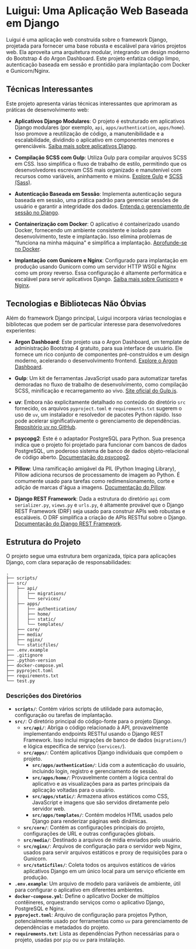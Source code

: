 # Luigui: Uma Aplicação Web Baseada em Django

Luigui é uma aplicação web construída sobre o framework Django, projetada para fornecer uma base robusta e escalável para vários projetos web. Ela aproveita uma arquitetura modular, integrando um design moderno do Bootstrap 4 do Argon Dashboard. Este projeto enfatiza código limpo, autenticação baseada em sessão e prontidão para implantação com Docker e Gunicorn/Nginx.




## Técnicas Interessantes

Este projeto apresenta várias técnicas interessantes que aprimoram as práticas de desenvolvimento web:

*   **Aplicativos Django Modulares**: O projeto é estruturado em aplicativos Django modulares (por exemplo, `api`, `apps/authentication`, `apps/home`). Isso promove a reutilização de código, a manutenibilidade e a escalabilidade, dividindo o aplicativo em componentes menores e gerenciáveis. [Saiba mais sobre aplicativos Django](https://docs.djangoproject.com/en/stable/intro/tutorial01/#creating-polls-app).

*   **Compilação SCSS com Gulp**: Utiliza Gulp para compilar arquivos SCSS em CSS. Isso simplifica o fluxo de trabalho de estilo, permitindo que os desenvolvedores escrevam CSS mais organizado e manutenível com recursos como variáveis, aninhamento e mixins. [Explore Gulp](https://gulpjs.com/) e [SCSS (Sass)](https://sass-lang.com/documentation/scss).

*   **Autenticação Baseada em Sessão**: Implementa autenticação segura baseada em sessão, uma prática padrão para gerenciar sessões de usuário e garantir a integridade dos dados. [Entenda o gerenciamento de sessão no Django](https://docs.djangoproject.com/en/stable/topics/auth/default/#session-authentication).

*   **Containerização com Docker**: O aplicativo é containerizado usando Docker, fornecendo um ambiente consistente e isolado para desenvolvimento, teste e implantação. Isso elimina problemas de "funciona na minha máquina" e simplifica a implantação. [Aprofunde-se no Docker](https://docs.docker.com/get-started/).

*   **Implantação com Gunicorn e Nginx**: Configurado para implantação em produção usando Gunicorn como um servidor HTTP WSGI e Nginx como um proxy reverso. Essa configuração é altamente performática e escalável para servir aplicativos Django. [Saiba mais sobre Gunicorn](https://gunicorn.org/) e [Nginx](https://nginx.org/en/docs/).




## Tecnologias e Bibliotecas Não Óbvias

Além do framework Django principal, Luigui incorpora várias tecnologias e bibliotecas que podem ser de particular interesse para desenvolvedores experientes:

*   **Argon Dashboard**: Este projeto usa o Argon Dashboard, um template de administração Bootstrap 4 gratuito, para sua interface de usuário. Ele fornece um rico conjunto de componentes pré-construídos e um design moderno, acelerando o desenvolvimento frontend. [Explore o Argon Dashboard](https://www.creative-tim.com/product/argon-dashboard-django).

*   **Gulp**: Um kit de ferramentas JavaScript usado para automatizar tarefas demoradas no fluxo de trabalho de desenvolvimento, como compilação SCSS, minificação e recarregamento ao vivo. [Site oficial do Gulp.js](https://gulpjs.com/).

*   **uv**: Embora não explicitamente detalhado no conteúdo do diretório `src` fornecido, os arquivos `pyproject.toml` e `requirements.txt` sugerem o uso de `uv`, um instalador e resolvedor de pacotes Python rápido. Isso pode acelerar significativamente o gerenciamento de dependências. [Repositório uv no GitHub](https://github.com/astral-sh/uv).

*   **psycopg2**: Este é o adaptador PostgreSQL para Python. Sua presença indica que o projeto foi projetado para funcionar com bancos de dados PostgreSQL, um poderoso sistema de banco de dados objeto-relacional de código aberto. [Documentação do psycopg2](https://www.psycopg.org/docs/).

*   **Pillow**: Uma ramificação amigável da PIL (Python Imaging Library), Pillow adiciona recursos de processamento de imagem ao Python. É comumente usado para tarefas como redimensionamento, corte e adição de marcas d'água a imagens. [Documentação do Pillow](https://pillow.readthedocs.io/en/stable/).

*   **Django REST Framework**: Dada a estrutura do diretório `api` com `serializer.py`, `views.py` e `urls.py`, é altamente provável que o Django REST Framework (DRF) seja usado para construir APIs web robustas e escaláveis. O DRF simplifica a criação de APIs RESTful sobre o Django. [Documentação do Django REST Framework](https://www.django-rest-framework.org/).




## Estrutura do Projeto

O projeto segue uma estrutura bem organizada, típica para aplicações Django, com clara separação de responsabilidades:

```
.
├── scripts/
├── src/
│   ├── api/
│   │   ├── migrations/
│   │   └── services/
│   ├── apps/
│   │   ├── authentication/
│   │   ├── home/
│   │   ├── static/
│   │   └── templates/
│   ├── core/
│   ├── media/
│   ├── nginx/
│   └── staticfiles/
├── .env.example
├── .gitignore
├── .python-version
├── docker-compose.yml
├── pyproject.toml
├── requirements.txt
└── test.py
```

### Descrições dos Diretórios

*   **`scripts/`**: Contém vários scripts de utilidade para automação, configuração ou tarefas de implantação.
*   **`src/`**: O diretório principal do código-fonte para o projeto Django.
    *   **`src/api/`**: Abriga o código relacionado à API, provavelmente implementando endpoints RESTful usando o Django REST Framework. Isso inclui migrações de banco de dados (`migrations/`) e lógica específica de serviço (`services/`).
    *   **`src/apps/`**: Contém aplicativos Django individuais que compõem o projeto.
        *   **`src/apps/authentication/`**: Lida com a autenticação do usuário, incluindo login, registro e gerenciamento de sessão.
        *   **`src/apps/home/`**: Provavelmente contém a lógica central do aplicativo e as visualizações para as partes principais da aplicação voltadas para o usuário.
        *   **`src/apps/static/`**: Armazena ativos estáticos como CSS, JavaScript e imagens que são servidos diretamente pelo servidor web.
        *   **`src/apps/templates/`**: Contém modelos HTML usados pelo Django para renderizar páginas web dinâmicas.
    *   **`src/core/`**: Contém as configurações principais do projeto, configurações de URL e outras configurações globais.
    *   **`src/media/`**: Destinado a arquivos de mídia enviados pelo usuário.
    *   **`src/nginx/`**: Arquivos de configuração para o servidor web Nginx, usados para servir arquivos estáticos e proxy de requisições para o Gunicorn.
    *   **`src/staticfiles/`**: Coleta todos os arquivos estáticos de vários aplicativos Django em um único local para um serviço eficiente em produção.
*   **`.env.example`**: Um arquivo de modelo para variáveis de ambiente, útil para configurar o aplicativo em diferentes ambientes.
*   **`docker-compose.yml`**: Define o aplicativo Docker de múltiplos contêineres, orquestrando serviços como o aplicativo Django, PostgreSQL e Nginx.
*   **`pyproject.toml`**: Arquivo de configuração para projetos Python, potencialmente usado por ferramentas como `uv` para gerenciamento de dependências e metadados do projeto.
*   **`requirements.txt`**: Lista as dependências Python necessárias para o projeto, usadas por `pip` ou `uv` para instalação.


